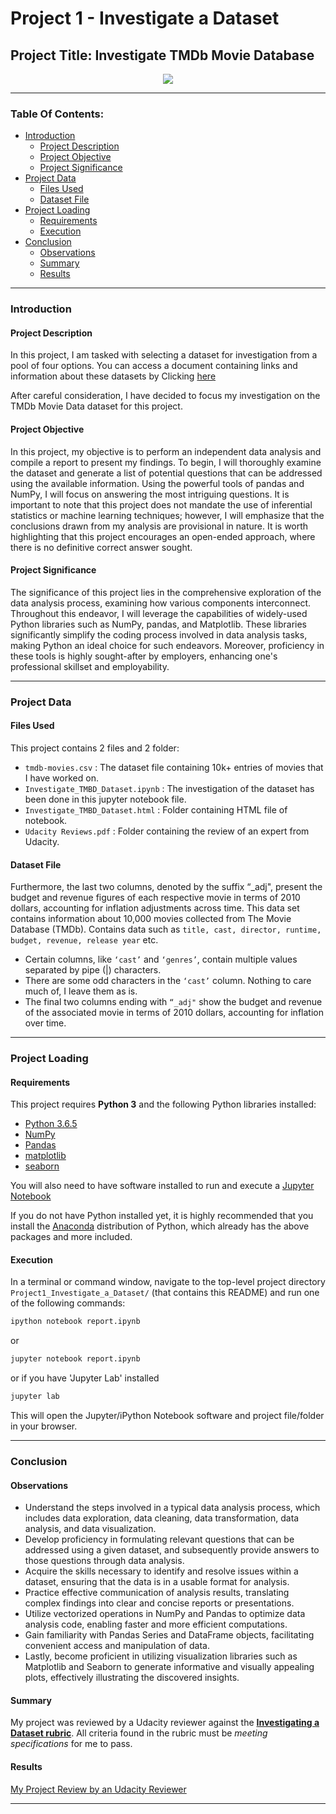 # Project 1 - Investigate a Dataset
## Project Title: Investigate TMDb Movie Database 

<p align="center"><img src="Image.jpg"></p>

----

### Table Of Contents:
- [Introduction](#introduction)<br>
    - [Project Description](#project-description)<br>
    - [Project Objective](#project-objective)<br>
    - [Project Significance](#project-significance)<br>
- [Project Data](#project-data)<br>
    - [Files Used](#files-used)<br>
    - [Dataset File](#dataset-file)<br>
- [Project Loading](#project-loading)<br>
    - [Requirements](#requirements)<br>
    - [Execution](#execution)<br>
- [Conclusion](#conclusion)<br>
    - [Observations](#observations)<br>
    - [Summary](#summary)<br>
    - [Results](#results)

----


### Introduction

#### Project Description

In this project, I am tasked with selecting a dataset for investigation from a pool of four options. You can access a document containing links and information about these datasets by Clicking [here](https://docs.google.com/document/d/e/2PACX-1vTlVmknRRnfy_4eTrjw5hYGaiQim5ctr9naaRd4V9du2B5bxpd8FEH3KtDgp8qVekw7Cj1GLk1IXdZi/pub?embedded=True)

After careful consideration, I have decided to focus my investigation on the TMDb Movie Data dataset for this project.

#### Project Objective

In this project, my objective is to perform an independent data analysis and compile a report to present my findings. To begin, I will thoroughly examine the dataset and generate a list of potential questions that can be addressed using the available information. Using the powerful tools of pandas and NumPy, I will focus on answering the most intriguing questions. It is important to note that this project does not mandate the use of inferential statistics or machine learning techniques; however, I will emphasize that the conclusions drawn from my analysis are provisional in nature. It is worth highlighting that this project encourages an open-ended approach, where there is no definitive correct answer sought.

#### Project Significance

The significance of this project lies in the comprehensive exploration of the data analysis process, examining how various components interconnect. Throughout this endeavor, I will leverage the capabilities of widely-used Python libraries such as NumPy, pandas, and Matplotlib. These libraries significantly simplify the coding process involved in data analysis tasks, making Python an ideal choice for such endeavors. Moreover, proficiency in these tools is highly sought-after by employers, enhancing one's professional skillset and employability.

----

### Project Data

#### Files Used

This project contains 2 files and 2 folder:
- `tmdb-movies.csv` : The dataset file containing 10k+ entries of movies that I have worked on. 
- `Investigate_TMBD_Dataset.ipynb` : The investigation of the dataset has been done in this jupyter notebook file. 
- `Investigate_TMBD_Dataset.html` : Folder containing HTML file of notebook.
- `Udacity Reviews.pdf` : Folder containing the review of an expert from Udacity.

#### Dataset File

Furthermore, the last two columns, denoted by the suffix “_adj", present the budget and revenue figures of each respective movie in terms of 2010 dollars, accounting for inflation adjustments across time.
This data set contains information about 10,000 movies collected from The Movie Database (TMDb). Contains data such as `title, cast, director, runtime, budget, revenue, release year` etc. 
- Certain columns, like `‘cast’` and `‘genres’`, contain multiple values separated by pipe (|) characters.
- There are some odd characters in the `‘cast’` column. Nothing to care much of, I leave them as is.
- The final two columns ending with `“_adj"` show the budget and revenue of the associated movie in terms of 2010 dollars, accounting for inflation over time.

-----

### Project Loading

#### Requirements

This project requires **Python 3** and the following Python libraries installed:

- [Python 3.6.5](https://www.python.org/downloads/release/python-365/)
- [NumPy](http://www.numpy.org/)
- [Pandas](http://pandas.pydata.org)
- [matplotlib](http://matplotlib.org/)
- [seaborn](https://seaborn.pydata.org/installing.html)

You will also need to have software installed to run and execute a [Jupyter Notebook](http://jupyter.org/install)

If you do not have Python installed yet, it is highly recommended that you install the [Anaconda](https://www.anaconda.com/download/) distribution of Python, which already has the above packages and more included. 


#### Execution

In a terminal or command window, navigate to the top-level project directory `Project1_Investigate_a_Dataset/` (that contains this README) and run one of the following commands:

```bash
ipython notebook report.ipynb
```  
or
```bash
jupyter notebook report.ipynb
```

or if you have 'Jupyter Lab' installed
```bash
jupyter lab
```

This will open the Jupyter/iPython Notebook software and project file/folder in your browser.

-----

### Conclusion

#### Observations

 - Understand the steps involved in a typical data analysis process, which includes data exploration, data cleaning, data transformation, data analysis, and data visualization.
 - Develop proficiency in formulating relevant questions that can be addressed using a given dataset, and subsequently provide answers to those questions through data analysis.
 - Acquire the skills necessary to identify and resolve issues within a dataset, ensuring that the data is in a usable format for analysis.
 - Practice effective communication of analysis results, translating complex findings into clear and concise reports or presentations.
 - Utilize vectorized operations in NumPy and Pandas to optimize data analysis code, enabling faster and more efficient computations.
 - Gain familiarity with Pandas Series and DataFrame objects, facilitating convenient access and manipulation of data.
 - Lastly, become proficient in utilizing visualization libraries such as Matplotlib and Seaborn to generate informative and visually appealing plots, effectively illustrating the discovered insights.


#### Summary
My project was reviewed by a Udacity reviewer against the **<a href="https://review.udacity.com/#!/projects/3176718735/rubric" target="_blank">Investigating a Dataset rubric</a>**. All criteria found in the rubric must be *meeting specifications* for me to pass.

#### Results
[My Project Review by an Udacity Reviewer](https://review.udacity.com/#!/reviews)

----